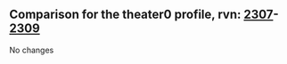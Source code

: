 ## Comparison for the theater0 profile, rvn: [2307](https://github.com/PRO100KatYT/FortniteProfileRevisions/tree/main/profiles/theater0/2307%20theater0.json)-[2309](https://github.com/PRO100KatYT/FortniteProfileRevisions/tree/main/profiles/theater0/2309%20theater0.json)

No changes
